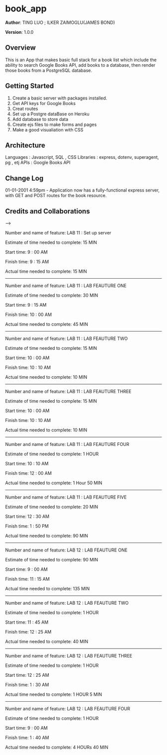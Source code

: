 # book_app

**Author**: TING LUO ; ILKER ZAIMOGLU(JAMES BOND)

**Version**: 1.0.0 

## Overview
This is an App that makes basic full stack for a book list which include the ability to search Google Books API, add books to a database, then render those books from a PostgreSQL database. 

## Getting Started
1. Create a basic server with packages installed.
2. Get API keys for Google Books
3. Creat routes
4. Set up a Postgre dataBase on Heroku
5. Add database to store data
6. Create ejs files to make forms and pages
7. Make a good visualiation with CSS

## Architecture
Languages : Javascript, SQL , CSS
Libraries : express, dotenv, superagent, pg , etj
APIs : Google Books API

## Change Log

01-01-2001 4:59pm - Application now has a fully-functional express server, with GET and POST routes for the book resource.

## Credits and Collaborations
<!-- Give credit (and a link) to other people or resources that helped you build this application. -->

-->

Number and name of feature: LAB 11 : Set up server

Estimate of time needed to complete: 15 MIN

Start time: 9 : 00 AM

Finish time: 9 : 15 AM

Actual time needed to complete: 15 MIN

------------------------------------------------------------
Number and name of feature: LAB 11 : LAB FEAUTURE ONE

Estimate of time needed to complete: 30 MIN

Start time: 9 : 15 AM

Finish time: 10 : 00 AM

Actual time needed to complete: 45 MIN

------------------------------------------------------------

Number and name of feature: LAB 11 : LAB FEAUTURE TWO

Estimate of time needed to complete: 15 MIN

Start time: 10 : 00 AM

Finish time: 10 : 10 AM

Actual time needed to complete: 10 MIN

------------------------------------------------------------

Number and name of feature: LAB 11 : LAB FEAUTURE THREE

Estimate of time needed to complete: 15 MIN

Start time: 10 : 00 AM

Finish time: 10 : 10 AM

Actual time needed to complete: 10 MIN

------------------------------------------------------------

Number and name of feature: LAB 11 : LAB FEAUTURE FOUR

Estimate of time needed to complete: 1 HOUR

Start time: 10 : 10 AM

Finish time: 12 : 00 AM

Actual time needed to complete: 1 Hour 50 MIN

------------------------------------------------------------


Number and name of feature: LAB 11 : LAB FEAUTURE FIVE

Estimate of time needed to complete: 20 MIN

Start time: 12 : 30 AM

Finish time: 1 : 50 PM

Actual time needed to complete: 90 MIN

------------------------------------------------------------

Number and name of feature: LAB 12 : LAB FEAUTURE ONE

Estimate of time needed to complete: 90 MIN

Start time: 9 : 00 AM

Finish time: 11 : 15 AM

Actual time needed to complete: 135 MIN

------------------------------------------------------------

Number and name of feature: LAB 12 : LAB FEAUTURE TWO

Estimate of time needed to complete: 1 HOUR

Start time: 11 : 45 AM

Finish time: 12 : 25 AM

Actual time needed to complete: 40 MIN

------------------------------------------------------------

Number and name of feature: LAB 12 : LAB FEAUTURE THREE

Estimate of time needed to complete: 1 HOUR

Start time: 12 : 25 AM

Finish time: 1 : 30 AM

Actual time needed to complete: 1 HOUR 5 MIN

------------------------------------------------------------

Number and name of feature: LAB 12 : LAB FEAUTURE FOUR

Estimate of time needed to complete: 1 HOUR

Start time: 9 : 00 AM

Finish time: 1 : 40 AM

Actual time needed to complete: 4 HOURs 40 MIN


